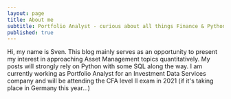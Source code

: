 ```yaml
---
layout: page
title: About me
subtitle: Portfolio Analyst - curious about all things Finance & Python
published: true
---
```


Hi, my name is Sven. This blog mainly serves as an opportunity to present my interest in approaching Asset Management topics quantitatively. My posts will strongly rely on Python with some SQL along the way. 
I am currently working as Portfolio Analyst for an Investment Data Services company and will be attending the CFA level II exam in 2021 (if it's taking place in Germany this year...)



